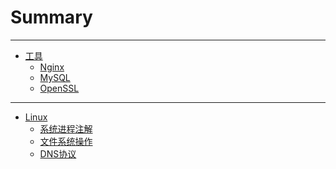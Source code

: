 # Summary

<!-- --- 
* 速记
  * [数据加密](Other/encrypt.md)
  * [宝塔操作](Other/bt.md) -->
--- 
* [工具](Tools/README.md)
  * [Nginx](Tools/Nginx.md)
  * [MySQL](Tools/MySQL.md)
  * [OpenSSL](Tools/OpenSSL.md)
--- 
* [Linux](Linux/README.md)
  * [系统进程注解](Linux/SystemProcess.md)
  * [文件系统操作](Linux/FileSystem.md)
  * [DNS协议](Linux/DNS.md)
